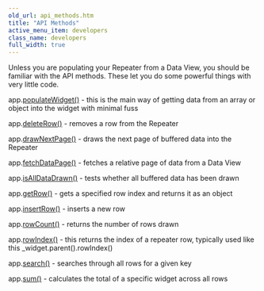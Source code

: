```yaml
---
old_url: api_methods.htm
title: "API Methods"
active_menu_item: developers
class_name: developers
full_width: true
---
```



Unless you are populating your Repeater from a Data View, you should be familiar with the API methods. These let you do some powerful things with very little code.

app.[populateWidget()](/developers/documentation/scripting-apis/client-api/widget-data-state-manipulation/populatewidget/) - this is the main way of getting data from an array or object into the widget with minimal fuss

app.[deleteRow()](/developers/documentation/scripting-apis/client-api/widget-object-functions/repeater-grid/deleterow) - removes a row from the Repeater

app.[drawNextPage()](/developers/documentation/scripting-apis/client-api/widget-object-functions/repeater-grid/drawnextpage) - draws the next page of buffered data into the Repeater

app.[fetchDataPage()](/developers/documentation/scripting-apis/client-api/data-view-functions/fetchdatapage) - fetches a relative page of data from a Data View

app.[isAllDataDrawn()](/developers/documentation/scripting-apis/client-api/widget-object-functions/repeater-grid/isalldatadrawn) - tests whether all buffered data has been drawn

app.[getRow()](/developers/documentation/scripting-apis/client-api/widget-object-functions/repeater-grid/getrow) - gets a specified row index and returns it as an object

app.[insertRow()](/developers/documentation/scripting-apis/client-api/widget-object-functions/repeater-grid/insertrow) - inserts a new row

app.[rowCount()](/developers/documentation/scripting-apis/client-api/widget-object-functions/repeater-grid/length) - returns the number of rows drawn

app.[rowIndex()](/developers/documentation/scripting-apis/client-api/widget-object-functions/repeater-grid/rowindex) - this returns the index of a repeater row, typically used like this _widget.parent().rowIndex()

app.[search()](/developers/documentation/scripting-apis/client-api/widget-object-functions/repeater-grid/children) - searches through all rows for a given key

app.[sum()](/developers/documentation/scripting-apis/client-api/widget-object-functions/repeater-grid/sum) - calculates the total of a specific widget across all rows

